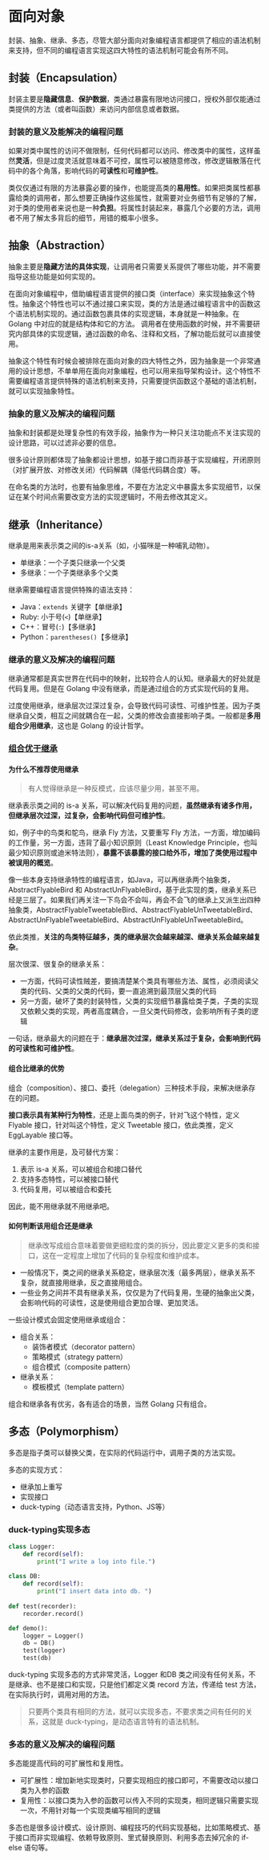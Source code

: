 # 面向对象

封装、抽象、继承、多态，尽管大部分面向对象编程语言都提供了相应的语法机制来支持，但不同的编程语言实现这四大特性的语法机制可能会有所不同。

## 封装（Encapsulation）

封装主要是**隐藏信息**、**保护数据**，类通过暴露有限地访问接口，授权外部仅能通过类提供的方法（或者叫函数）来访问内部信息或者数据。

### 封装的意义及能解决的编程问题

如果对类中属性的访问不做限制，任何代码都可以访问、修改类中的属性，这样虽然**灵活**，但是过度灵活就意味着不可控，属性可以被随意修改，修改逻辑散落在代码中的各个角落，影响代码的**可读性**和**可维护性**。

类仅仅通过有限的方法暴露必要的操作，也能提高类的**易用性**。如果把类属性都暴露给类的调用者，那么想要正确操作这些属性，就需要对业务细节有足够的了解，对于类的使用者来说也是一种**负担**。将属性封装起来，暴露几个必要的方法，调用者不用了解太多背后的细节，用错的概率小很多。

## 抽象（Abstraction）

抽象主要是**隐藏方法的具体实现**，让调用者只需要关系提供了哪些功能，并不需要指导这些功能是如何实现的。

在面向对象编程中，借助编程语言提供的接口类（interface）来实现抽象这个特性。抽象这个特性也可以不通过接口来实现，类的方法是通过编程语言中的函数这个语法机制实现的。通过函数包裹具体的实现逻辑，本身就是一种抽象。在 Golang 中对应的就是结构体和它的方法。 调用者在使用函数的时候，并不需要研究内部具体的实现逻辑，通过函数的命名、注释和文档，了解功能后就可以直接使用。

抽象这个特性有时候会被排除在面向对象的四大特性之外，因为抽象是一个非常通用的设计思想，不单单用在面向对象编程，也可以用来指导架构设计。这个特性不需要编程语言提供特殊的语法机制来支持，只需要提供函数这个基础的语法机制，就可以实现抽象特性。

### 抽象的意义及解决的编程问题

抽象和封装都是处理复杂性的有效手段，抽象作为一种只关注功能点不关注实现的设计思路，可以过滤非必要的信息。

很多设计原则都体现了抽象都设计思想，如基于接口而非基于实现编程，开闭原则（对扩展开放、对修改关闭）代码解耦（降低代码耦合度）等。

在命名类的方法时，也要有抽象思维，不要在方法定义中暴露太多实现细节，以保证在某个时间点需要改变方法的实现逻辑时，不用去修改其定义。

## 继承（Inheritance）

继承是用来表示类之间的is-a关系（如，小猫咪是一种哺乳动物）。

- 单继承：一个子类只继承一个父类
- 多继承：一个子类继承多个父类

继承需要编程语言提供特殊的语法支持：

- Java：`extends` 关键字【单继承】
- Ruby: 小于号(`<`)【单继承】
- C++：冒号(`:`)【多继承】
- Python：`parentheses()`【多继承】

### 继承的意义及解决的编程问题

继承通常都是真实世界在代码中的映射，比较符合人的认知。继承最大的好处就是代码复用。但是在 Golang 中没有继承，而是通过组合的方式实现代码的复用。

过度使用继承，继承层次过深过复杂，会导致代码可读性、可维护性差。因为子类继承自父类，相互之间就耦合在一起，父类的修改会直接影响子类。一般都是**多用组合少用继承**，这也是 Golang 的设计哲学。

### [组合优于继承](./composition-inheritance.go)

#### 为什么不推荐使用继承

> 有人觉得继承是一种反模式，应该尽量少用，甚至不用。

继承表示类之间的 is-a 关系，可以解决代码复用的问题，**虽然继承有诸多作用，但继承层次过深，过复杂，会影响代码但可维护性**。

如，例子中的鸟类和鸵鸟，继承 Fly 方法，又要重写 Fly 方法，一方面，增加编码的工作量，另一方面，违背了最小知识原则（Least Knowledge Principle，也叫最少知识原则或迪米特法则），**暴露不该暴露的接口给外币，增加了类使用过程中被误用的概览**。

像一些本身支持继承特性的编程语言，如Java，可以再继承两个抽象类，AbstractFlyableBird 和 AbstractUnFlyableBird，基于此实现的类，继承关系已经是三层了。如果我们再关注一下鸟会不会叫，再会不会飞的继承上又派生出四种抽象类，AbstractFlyableTweetableBird、AbstractFlyableUnTweetableBird、AbstractUnFlyableTweetableBird、AbstractUnFlyableUnTweetableBird。

依此类推，**关注的鸟类特征越多，类的继承层次会越来越深、继承关系会越来越复杂**。

层次很深、很复杂的继承关系：

- 一方面，代码可读性贼差，要搞清楚某个类具有哪些方法、属性，必须阅读父类的代码、父类的父类的代码，要一直追溯到最顶层父类的代码
- 另一方面，破坏了类的封装特性，父类的实现细节暴露给类子类，子类的实现又依赖父类的实现，两者高度耦合，一旦父类代码修改，会影响所有子类的逻辑

一句话，继承最大的问题在于：**继承层次过深，继承关系过于复杂，会影响到代码的可读性和可维护性**。

#### 组合比继承的优势

组合（composition）、接口、委托（delegation）三种技术手段，来解决继承存在的问题。

**接口表示具有某种行为特性**，还是上面鸟类的例子，针对飞这个特性，定义 Flyable 接口，针对叫这个特性，定义 Tweetable 接口，依此类推，定义 EggLayable 接口等。

继承的主要作用是，及可替代方案：

1. 表示 is-a 关系，可以被组合和接口替代
2. 支持多态特性，可以被接口替代
3. 代码复用，可以被组合和委托

因此，能不用继承就不用继承吧。

#### 如何判断该用组合还是继承

> 继承改写成组合意味着要做更细粒度的类的拆分，因此要定义更多的类和接口，这在一定程度上增加了代码的复杂程度和维护成本。

- 一般情况下，类之间的继承关系稳定，继承层次浅（最多两层），继承关系不复杂，就直接用继承，反之直接用组合。
- 一些业务之间并不具有继承关系，仅仅是为了代码复用，生硬的抽象出父类，会影响代码的可读性，这是使用组合更加合理、更加灵活。

一些设计模式会固定使用继承或组合：

- 组合关系： 
  - 装饰者模式（decorator pattern）
  - 策略模式（strategy pattern）
  - 组合模式（composite pattern）
- 继承关系：
  - 模板模式（template pattern）
  
组合和继承各有优劣，各有适合的场景，当然 Golang 只有组合。

## 多态（Polymorphism）

多态是指子类可以替换父类，在实际的代码运行中，调用子类的方法实现。

多态的实现方式：

- 继承加上重写
- 实现接口
- duck-typing（动态语言支持，Python、JS等）

### duck-typing实现多态

```python
class Logger:
    def record(self):
        print("I write a log into file.")
        
class DB:
    def record(self):
        print("I insert data into db. ")
        
def test(recorder):
    recorder.record()

def demo():
    logger = Logger()
    db = DB()
    test(logger)
    test(db)
```

duck-typing 实现多态的方式非常灵活，Logger 和DB 类之间没有任何关系，不是继承、也不是接口和实现，只是他们都定义类 record 方法，传递给 test 方法，在实际执行时，调用对用的方法。

> 只要两个类具有相同的方法，就可以实现多态，不要求类之间有任何的关系，这就是 duck-typing，是动态语言特有的语法机制。

### 多态的意义及解决的编程问题

多态能提高代码的可扩展性和复用性。

- 可扩展性：增加新地实现类时，只要实现相应的接口即可，不需要改动以接口类为入参的函数
- 复用性：以接口类为入参的函数可以传入不同的实现类，相同逻辑只需要实现一次，不用针对每一个实现类编写相同的逻辑

多态也是很多设计模式、设计原则、编程技巧的代码实现基础，比如策略模式、基于接口而非实现编程、依赖导致原则、里式替换原则、利用多态去掉冗余的 if-else 语句等。
